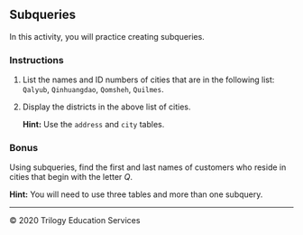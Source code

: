 ## Subqueries

In this activity, you will practice creating subqueries.

### Instructions

1. List the names and ID numbers of cities that are in the following list: `Qalyub`, `Qinhuangdao`, `Qomsheh`, `Quilmes`.

2. Display the districts in the above list of cities.

   **Hint:** Use the `address` and `city` tables.

### Bonus

Using subqueries, find the first and last names of customers who reside in cities that begin with the letter *Q*.

**Hint:** You will need to use three tables and more than one subquery.

 ---

 © 2020 Trilogy Education Services
